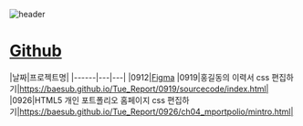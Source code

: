 ![header](https://capsule-render.vercel.app/api?type=wave&color=auto&height=200§ion=header&text=Tue%20Report&fontSize=50)


# <a href="https://baesub.github.io/Tue_Report/index.html"> Github </a>


|날짜|프로젝트명|
|------|---|---|
|0912|<a href="https://baesub.github.io/Tue_Report/0912/first_figma.html">Figma</a>
|0919|홍길동의 이력서 css 편집하기|https://baesub.github.io/Tue_Report/0919/sourcecode/index.html|
|0926|HTML5 개인 포트폴리오 홈페이지 css 편집하기|https://baesub.github.io/Tue_Report/0926/ch04_mportpolio/mintro.html|
